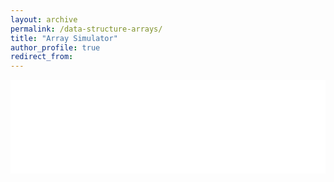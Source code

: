 ```yaml
---
layout: archive
permalink: /data-structure-arrays/
title: "Array Simulator"
author_profile: true
redirect_from: 
---
```


<iframe id="dynamic-iframe" src="../files/data_structures/slides/Bolum_02_Diziler.html" width="100%" style="border: none;"></iframe>

<script>
  const iframe = document.getElementById('dynamic-iframe');
  iframe.onload = () => {
    iframe.style.height = iframe.contentWindow.document.body.scrollHeight + 'px';
  };
</script>
